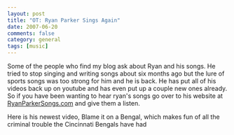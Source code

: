 ```yaml
---
layout: post
title: "OT: Ryan Parker Sings Again"
date: 2007-06-20
comments: false
category: general
tags: [music]
---
```

Some of the people who find my blog ask about Ryan and his songs. He tried to
stop singing and writing songs about six months ago but the lure of sports
songs was too strong for him and he is back. He has put all of his videos back
up on youtube and has even put up a couple new ones already. So if you have
been wanting to hear ryan's songs go over to his website at
[RyanParkerSongs.com](http://ryanparkersongs.com) and give them a listen.  

Here is his newest video, Blame it on a Bengal, which makes fun of all the
criminal trouble the Cincinnati Bengals have had  
